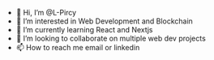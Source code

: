 - 👋 Hi, I’m @L-Pircy
- 👀 I’m interested in Web Development and Blockchain
- 🌱 I’m currently learning React and Nextjs
- 💞️ I’m looking to collaborate on multiple web dev projects
- 📫 How to reach me email or linkedin

<!---
L-Pircy/L-Pircy is a ✨ special ✨ repository because its `README.md` (this file) appears on your GitHub profile.
You can click the Preview link to take a look at your changes.
--->
